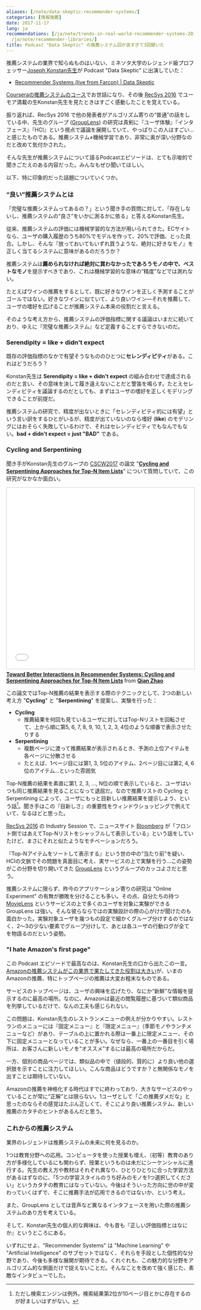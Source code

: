 ```yaml
---
aliases: [/note/data-skeptic-recommender-systems/]
categories: [情報推薦]
date: 2017-11-17
lang: ja
recommendations: [/ja/note/trends-in-real-world-recommender-systems-2017/, /ja/note/practical-machine-learning/,
  /ja/note/recommender-libraries/]
title: Podcast "Data Skeptic" の推薦システム回が良すぎて3回聞いた
---
```


推薦システムの業界で知らぬものはいない、ミネソタ大学のレジェンド級プロフェッサー[Joseph Konstan先生](http://konstan.umn.edu/)が Podcast "Data Skeptic" に出演していた：

- [Recommender Systems (live from Farcon) | Data Skeptic](https://dataskeptic.com/blog/episodes/2017/recommender-systems-live-from-farcon)

[Courseraの推薦システムのコース](/note/coursera-recommender-systems)でお世話になり、その後 [RecSys 2016](/note/recsys-2016) でユーモア満載の生Konstan先生を見たときはすごく感動したことを覚えている。

振り返れば、RecSys 2016 で他の発表者がアルゴリズム寄りの“普通”の話をしている中、先生のグループ ([GroupLens](https://grouplens.org/)) の研究は真剣に『ユーザ体験』『インタフェース』『HCI』という視点で議論を展開していて、やっぱりこの人はすごい…と感じたものである。推薦システム≠機械学習であり、非常に奥が深い分野なのだと改めて気付かされた。

そんな先生が推薦システムについて語るPodcastエピソードは、とても示唆的で聞きごたえのある内容だった。みんなもぜひ聞いてほしい。

以下、特に印象的だった話題についていくつか。

### “良い”推薦システムとは

「完璧な推薦システムってあるの？」という聞き手の質問に対して、「存在しないし、推薦システムの“良さ”をいかに測るかに依る」と答えるKonstan先生。

従来、推薦システムの評価には機械学習的な方法が用いられてきた。ECサイトなら、ユーザの購入履歴のうち80%でモデルを作って、20%で評価、とった具合。しかし、そんな『放っておいてもいずれ買うような、絶対に好きなモノ』を正しく当てるシステムに意味があるのだろうか？

推薦システムは**薦められなければ絶対に買わなかったであろうモノの中で、ベストなモノ**を提示すべきであり、これは機械学習的な意味の“精度”などでは測れない。

たとえばワインの推薦をするとして、既に好きなワインを正しく予測することがゴールではない。好きなワインに似ていて、より良いワイン―それを推薦して、ユーザの嗜好を広げることが推薦システム本来の役割だと言える。

そのような考え方から、推薦システムの評価指標に関する議論はいまだに続いており、ゆえに『完璧な推薦システム』など定義することすらできないのだ。

### Serendipity = like + didn't expect

既存の評価指標のなかで有望そうなもののひとつに**セレンディピティ**がある。これはどうだろう？

Konstan先生は **Serendipity = like + didn't expect** の組み合わせで達成されるのだと言い、その意味を決して履き違えないことだと警笛を鳴らす。たとえセレンディピティを議論するのだとしても、まずはユーザの嗜好を正しくモデリングできることが前提だ。

推薦システムの研究で、精度が出ないときに「セレンディピティ的には有望」という言い訳をするひとがいるが、精度が出ていないのなら嗜好 (**like**) のモデリングにはおそらく失敗しているわけで、それはセレンディピティでもなんでもない。**bad + didn't expect = just "BAD"** である。

### Cycling and Serpentining

聞き手がKonstan先生のグループの [CSCW2017](https://cscw.acm.org/2017/) の論文 "**[Cycling and Serpentining Approaches for Top-N Item Lists](https://dl.acm.org/citation.cfm?id=2998211)**" について質問していて、この研究がなかなか面白い。

<iframe src="//www.slideshare.net/slideshow/embed_code/key/zjZEohHOa3yb9U" width="595" height="485" frameborder="0" marginwidth="0" marginheight="0" scrolling="no" style="border:1px solid #CCC; border-width:1px; margin-bottom:5px; max-width: 100%;" allowfullscreen> </iframe> <div style="margin-bottom:5px"> <strong> <a href="//www.slideshare.net/QianZhao12/toward-better-interactions-in-recommender-systems-cycling-and-serpentining-approaches-for-topn-item-lists" title="Toward Better Interactions in Recommender Systems: Cycling and Serpentining Approaches for Top-N Item Lists" target="_blank">Toward Better Interactions in Recommender Systems: Cycling and Serpentining Approaches for Top-N Item Lists</a> </strong> from <strong><a href="https://www.slideshare.net/QianZhao12" target="_blank">Qian Zhao</a></strong> </div>

この論文ではTop-N推薦の結果を表示する際のテクニックとして、2つの新しい考え方 "**Cycling**" と "**Serpentining**" を提案し、実験を行った：

- **Cycling**
  - 推薦結果を何回も見ているユーザに対してはTop-Nリストを回転させて、上から順に第5, 6, 7, 8, 9, 10, 1, 2, 3, 4位のような順番で表示させたりする
- **Serpentining**
  - 複数ページに渡って推薦結果が表示されるとき、予測の上位アイテムを各ページに分散させる
  - たとえば、1ページ目には第1, 3, 5位のアイテム、2ページ目には第2, 4, 6位のアイテム…といった雰囲気

Top-N推薦の結果を素直に第1, 2, 3, ..., N位の順で表示していると、ユーザはいつも同じ推薦結果を見ることになって退屈だ。なので推薦リストの Cycling と Serpentining によって、ユーザにもっと目新しい推薦結果を提示しよう、という話[^1]。聞き手はこの『目新しさ』の重要性をウィンドウショッピングで例えていて、なるほどと思った。

[RecSys 2016](http://localhost:1313/note/recsys-2016/) の Industry Session で、ニュースサイト [Bloomberg](https://www.bloomberg.com/asia) が「フロント側ではあえてTop-Nリストをシャッフルして表示している」という話をしていたけど、まさにそれと似たようなモチベーションだろう。

『Top-Nアイテムをソートして表示する』という世の中の“当たり前”を疑い、HCIの文脈でその問題を真面目に考え、実サービスの上で実験を行う…この姿勢がこの分野を切り開いてきた [GroupLens](https://grouplens.org/) というグループのカッコよさだと思う。

推薦システムに限らず、昨今のアプリケーション寄りの研究は "Online Experiment" の有無が勝敗を分けることも多い。その点、自分たちの持つ [MovieLens](https://movielens.org/) というサービスの上で多くのユーザを対象に実験ができる GroupLens は強い。そんな彼らならではの実験設計の際の心がけが聞けたのも面白かった。実験対象ユーザを幾つもの設定で細かくグループ分けするのではなく、2〜3の少ない要素でグループ分けして、あとは各ユーザの行動ログが全てを物語るのだという姿勢。

### "I hate Amazon's first page"

この Podcast エピソードで最高なのは、Konstan先生の口から出たこの一言。[Amazonの推薦システムがこの業界で果たしてきた役割は大きい](/note/two-decades-of-amazon-recommender/)が、いまのAmazonの推薦、特にトップページの推薦は大変お粗末なものである。

サービスのトップページは、ユーザの興味を広げたり、なにか“新鮮”な情報を提示するのに最高の場所。なのに、Amazonは最近の閲覧履歴に基づいて類似商品を列挙しているだけで、なんの工夫も感じられない。

この問題は、Konstan先生のレストランメニューの例えが分かりやすい。レストランのメニューには『固定メニュー』と『限定メニュー』（季節モノやランチメニューなど）があり、テーブルの上に置かれる際は一番上に限定メニュー、その下に固定メニューとなっていることが多い。なぜなら、一番上の一番目を引く場所は、お客さんに新しいモノを“オススメ”するには最高の場所だからだ。

一方、個別の商品ページでは、類似品の中で（値段的、質的に）より良い他の選択肢を示すことに注力してほしい。こんな商品はどうですか？と無関係なモノを出すことは期待していない。

Amazonの推薦を神格化する時代はすでに終わっており、大きなサービスのやっていることが常に“正解”とは限らない。1ユーザとして「この推薦ダメだな」と思ったのならその感覚はたぶん正しくて、そこにより良い推薦システム、新しい推薦のカタチのヒントがあるんだと思う。

### これからの推薦システム

業界のレジェンドは推薦システムの未来に何を見るのか。

1つは教育分野への応用。コンピュータを使った授業も増え、（初等）教育のあり方が多様化しているにも関わらず、授業というものは未だにシーケンシャルに進行する。先生の教え方や教材はそれぞれ異なり、ひとりひとりに合った学習方法があるはずなのに、「5つの学習スタイルのうち好みのモノを1つ選択してください」というカタチの教育にはなっていない。今後はそういった方向に世の中が変わっていくはずで、そこに推薦手法が応用できるのではないか、という考え。

また、GroupLens としては音声など異なるインタフェースを用いた際の推薦システムのあり方を考えている。

そして、Konstan先生の個人的な興味は、今も昔も『正しい評価指標とはなにか』というところにある。

いずれにせよ、"Recommender Systems" は "Machine Learning" や "Artificial Intelligence" のサブセットではなく、それらを手段とした個性的な分野であり、今後も多様な展開が期待できる。くれぐれも、この魅力的な分野をアルゴリズム的な側面だけで捉えないことだ。そんなことを改めて強く感じた、素敵なインタビューでした。

[^1]: ただし検索エンジンは例外。検索結果第2位が10ページ目とかに存在するのが好ましいはずがない。